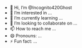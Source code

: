 - 👋 Hi, I’m @Incognito420Ghost
- 👀 I’m interested in ...
- 🌱 I’m currently learning ...
- 💞️ I’m looking to collaborate on ...
- 📫 How to reach me ...
- 😄 Pronouns: ...
- ⚡ Fun fact: ...

<!---
Incognito420Ghost/Incognito420Ghost is a ✨ special ✨ repository because its `README.md` (this file) appears on your GitHub profile.
You can click the Preview link to take a look at your changes.
--->
